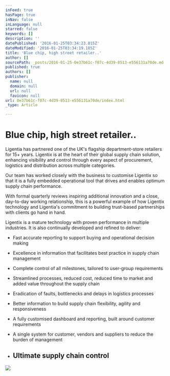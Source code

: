 ```yaml
---
inFeed: true
hasPage: true
inNav: false
inLanguage: null
starred: false
keywords: []
description: ''
datePublished: '2016-01-25T03:34:23.015Z'
dateModified: '2016-01-25T03:34:19.185Z'
title: 'Blue chip, high street retailer..'
author: []
sourcePath: _posts/2016-01-25-0e37b61c-f07c-4d39-8513-e556131a70de.md
published: true
authors: []
publisher:
  name: null
  domain: null
  url: null
  favicon: null
url: 0e37b61c-f07c-4d39-8513-e556131a70de/index.html
_type: Article

---
```

# Blue chip, high street retailer..

Ligentia has partnered one of the UK's flagship department-store retailers for 15+ years.  Ligentix is at the heart of their global supply chain solution, enhancing visibility and control through every aspect of procurement, logistics and distribution across multiple categories.

Our team has worked closely with the business to customise Ligentix so that it is a fully embedded operational tool that drives and enables optimum supply chain performance.

With formal quarterly reviews inspiring additional innovation and a close, day-to-day working relationship, this is a powerful example of how Ligentix technology and Ligentia's commitment to building trust-based partnerships with clients go hand in hand.

Ligentix is a mature technology with proven performance in multiple industries. It is also continually developed and refined to deliver:

* Fast accurate reporting to support buying and operational decision making

* Excellence in information that facilitates best practice in supply chain management

* Complete control of all milestones, tailored to user-group requirements

* Streamlined processes, reduced cost, reduced time to market and added value throughout the supply chain

* Eradication of faults, bottlenecks and delays in logistics processes

* Better information to build supply chain flexibility, agility and responsiveness

* A fully customised dashboard and reporting, built around customer requirements

* A single system for customer, vendors and suppliers to reduce the burden of management

* ## Ultimate supply chain control
![](https://the-grid-user-content.s3-us-west-2.amazonaws.com/e5aca2d9-17ef-4ed2-be15-63d373f5732d.jpg)